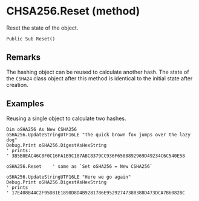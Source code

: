 # CHSA256.Reset (method)

Reset the state of the object.

```VB
Public Sub Reset()
```

## Remarks

The hashing object can be reused to calculate another hash. The state of the `CSHA24` class object after this method is
identical to the initial state after creation.

## Examples

Reusing a single object to calculate two hashes.

```VB
Dim oSHA256 As New CSHA256
oSHA256.UpdateStringUTF16LE "The quick brown fox jumps over the lazy dog"
Debug.Print oSHA256.DigestAsHexString
' prints:
' 3B5B0EAC46C8F0C16FA1B9C187ABC8379CC936F6508892969D49234C6C540E58

oSHA256.Reset    ' same as `Set oSHA256 = New CSHA256`

oSHA256.UpdateStringUTF16LE "Here we go again"
Debug.Print oSHA256.DigestAsHexString
' prints
' 17E408B44C2F95D81E1890D8D4B9281786E95292747380388D473DCA7B60828C
```
